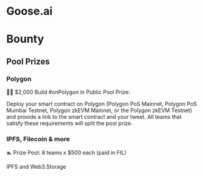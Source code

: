 # Goose.ai

# Bounty

## Pool Prizes

### Polygon

🏊‍♂️ $2,000 Build #onPolygon in Public Pool Prize:

Deploy your smart contract on Polygon (Polygon PoS Mainnet, Polygon PoS Mumbai Testnet, Polygon zkEVM Mainnet, or the Polygon zkEVM Testnet) and provide a link to the smart contract and your tweet. All teams that satisfy these requirements will split the pool prize.

### IPFS, Filecoin & more

🏊 Prize Pool: 8 teams x $500 each (paid in FIL)

IPFS and Web3.Storage
